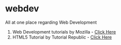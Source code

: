 # webdev
All at one place regarding Web Development

1. Web Development tutorials by Mozilla - [Click Here](https://developer.mozilla.org/en-US/docs/Learn)
2. HTML5 Tutorial by Tutorial Republic - [Click Here](https://www.tutorialrepublic.com/html-tutorial) 
